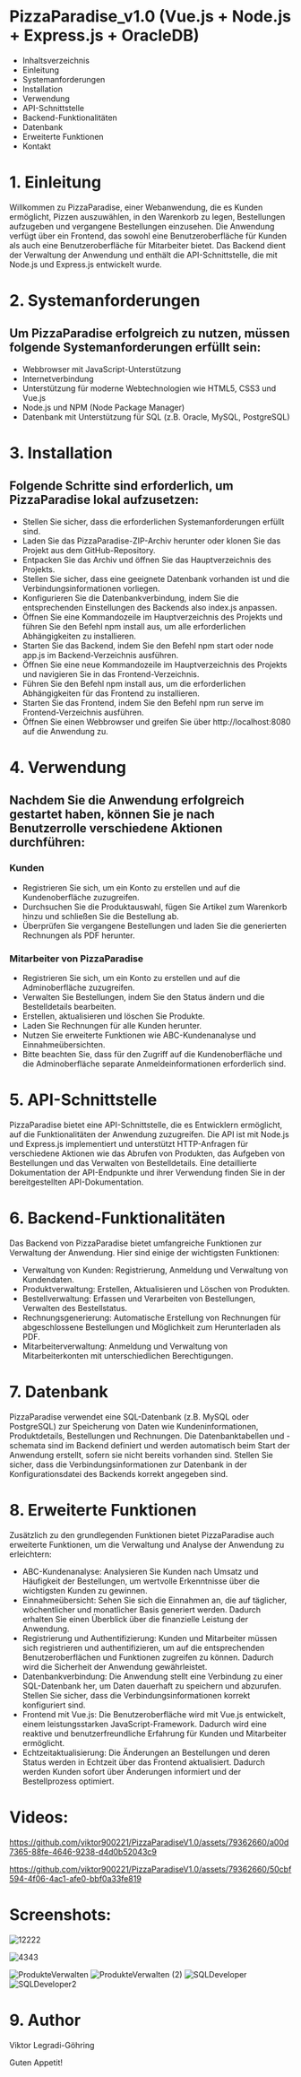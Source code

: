 # PizzaParadise_v1.0 (Vue.js + Node.js + Express.js + OracleDB)

- Inhaltsverzeichnis
- Einleitung
- Systemanforderungen
- Installation
- Verwendung
- API-Schnittstelle
- Backend-Funktionalitäten
- Datenbank
- Erweiterte Funktionen
- Kontakt

# 1. Einleitung
Willkommen zu PizzaParadise, einer Webanwendung, die es Kunden ermöglicht, Pizzen auszuwählen, in den Warenkorb zu legen, Bestellungen aufzugeben und vergangene Bestellungen einzusehen. Die Anwendung verfügt über ein Frontend, das sowohl eine Benutzeroberfläche für Kunden als auch eine Benutzeroberfläche für Mitarbeiter bietet. Das Backend dient der Verwaltung der Anwendung und enthält die API-Schnittstelle, die mit Node.js und Express.js entwickelt wurde.

# 2. Systemanforderungen
## Um PizzaParadise erfolgreich zu nutzen, müssen folgende Systemanforderungen erfüllt sein:

- Webbrowser mit JavaScript-Unterstützung
- Internetverbindung
- Unterstützung für moderne Webtechnologien wie HTML5, CSS3 und Vue.js
- Node.js und NPM (Node Package Manager)
- Datenbank mit Unterstützung für SQL (z.B. Oracle, MySQL, PostgreSQL)

# 3. Installation
## Folgende Schritte sind erforderlich, um PizzaParadise lokal aufzusetzen:

- Stellen Sie sicher, dass die erforderlichen Systemanforderungen erfüllt sind.
- Laden Sie das PizzaParadise-ZIP-Archiv herunter oder klonen Sie das Projekt aus dem GitHub-Repository.
- Entpacken Sie das Archiv und öffnen Sie das Hauptverzeichnis des Projekts.
- Stellen Sie sicher, dass eine geeignete Datenbank vorhanden ist und die Verbindungsinformationen vorliegen.
- Konfigurieren Sie die Datenbankverbindung, indem Sie die entsprechenden Einstellungen des Backends also index.js anpassen.
- Öffnen Sie eine Kommandozeile im Hauptverzeichnis des Projekts und führen Sie den Befehl npm install aus, um alle erforderlichen Abhängigkeiten zu installieren.
- Starten Sie das Backend, indem Sie den Befehl npm start oder node app.js im Backend-Verzeichnis ausführen.
- Öffnen Sie eine neue Kommandozeile im Hauptverzeichnis des Projekts und navigieren Sie in das Frontend-Verzeichnis.
- Führen Sie den Befehl npm install aus, um die erforderlichen Abhängigkeiten für das Frontend zu installieren.
- Starten Sie das Frontend, indem Sie den Befehl npm run serve im Frontend-Verzeichnis ausführen.
- Öffnen Sie einen Webbrowser und greifen Sie über http://localhost:8080 auf die Anwendung zu.

# 4. Verwendung

## Nachdem Sie die Anwendung erfolgreich gestartet haben, können Sie je nach Benutzerrolle verschiedene Aktionen durchführen:

### Kunden

- Registrieren Sie sich, um ein Konto zu erstellen und auf die Kundenoberfläche zuzugreifen.
- Durchsuchen Sie die Produktauswahl, fügen Sie Artikel zum Warenkorb hinzu und schließen Sie die Bestellung ab.
- Überprüfen Sie vergangene Bestellungen und laden Sie die generierten Rechnungen als PDF herunter.

### Mitarbeiter von PizzaParadise

- Registrieren Sie sich, um ein Konto zu erstellen und auf die Adminoberfläche zuzugreifen.
- Verwalten Sie Bestellungen, indem Sie den Status ändern und die Bestelldetails bearbeiten.
- Erstellen, aktualisieren und löschen Sie Produkte.
- Laden Sie Rechnungen für alle Kunden herunter.
- Nutzen Sie erweiterte Funktionen wie ABC-Kundenanalyse und Einnahmeübersichten.
- Bitte beachten Sie, dass für den Zugriff auf die Kundenoberfläche und die Adminoberfläche separate Anmeldeinformationen erforderlich sind.

# 5. API-Schnittstelle
PizzaParadise bietet eine API-Schnittstelle, die es Entwicklern ermöglicht, auf die Funktionalitäten der Anwendung zuzugreifen. Die API ist mit Node.js und Express.js implementiert und unterstützt HTTP-Anfragen für verschiedene Aktionen wie das Abrufen von Produkten, das Aufgeben von Bestellungen und das Verwalten von Bestelldetails. Eine detaillierte Dokumentation der API-Endpunkte und ihrer Verwendung finden Sie in der bereitgestellten API-Dokumentation.

# 6. Backend-Funktionalitäten
Das Backend von PizzaParadise bietet umfangreiche Funktionen zur Verwaltung der Anwendung. Hier sind einige der wichtigsten Funktionen:

- Verwaltung von Kunden: Registrierung, Anmeldung und Verwaltung von Kundendaten.
- Produktverwaltung: Erstellen, Aktualisieren und Löschen von Produkten.
- Bestellverwaltung: Erfassen und Verarbeiten von Bestellungen, Verwalten des Bestellstatus.
- Rechnungsgenerierung: Automatische Erstellung von Rechnungen für abgeschlossene Bestellungen und Möglichkeit zum Herunterladen als PDF.
- Mitarbeiterverwaltung: Anmeldung und Verwaltung von Mitarbeiterkonten mit unterschiedlichen Berechtigungen.

# 7. Datenbank
PizzaParadise verwendet eine SQL-Datenbank (z.B. MySQL oder PostgreSQL) zur Speicherung von Daten wie Kundeninformationen, Produktdetails, Bestellungen und Rechnungen. Die Datenbanktabellen und -schemata sind im Backend definiert und werden automatisch beim Start der Anwendung erstellt, sofern sie nicht bereits vorhanden sind. Stellen Sie sicher, dass die Verbindungsinformationen zur Datenbank in der Konfigurationsdatei des Backends korrekt angegeben sind.

# 8. Erweiterte Funktionen
Zusätzlich zu den grundlegenden Funktionen bietet PizzaParadise auch erweiterte Funktionen, um die Verwaltung und Analyse der Anwendung zu erleichtern:

- ABC-Kundenanalyse: Analysieren Sie Kunden nach Umsatz und Häufigkeit der Bestellungen, um wertvolle Erkenntnisse über die wichtigsten Kunden zu gewinnen.
- Einnahmeübersicht: Sehen Sie sich die Einnahmen an, die auf täglicher, wöchentlicher und monatlicher Basis generiert werden. Dadurch erhalten Sie einen Überblick über die finanzielle Leistung der Anwendung.
- Registrierung und Authentifizierung: Kunden und Mitarbeiter müssen sich registrieren und authentifizieren, um auf die entsprechenden Benutzeroberflächen und Funktionen zugreifen zu können. Dadurch wird die Sicherheit der Anwendung gewährleistet.
- Datenbankverbindung: Die Anwendung stellt eine Verbindung zu einer SQL-Datenbank her, um Daten dauerhaft zu speichern und abzurufen. Stellen Sie sicher, dass die Verbindungsinformationen korrekt konfiguriert sind.
- Frontend mit Vue.js: Die Benutzeroberfläche wird mit Vue.js entwickelt, einem leistungsstarken JavaScript-Framework. Dadurch wird eine reaktive und benutzerfreundliche Erfahrung für Kunden und Mitarbeiter ermöglicht.
- Echtzeitaktualisierung: Die Änderungen an Bestellungen und deren Status werden in Echtzeit über das Frontend aktualisiert. Dadurch werden Kunden sofort über Änderungen informiert und der Bestellprozess optimiert.

# Videos:


https://github.com/viktor900221/PizzaParadiseV1.0/assets/79362660/a00d7365-88fe-4646-9238-d4d0b52043c9




https://github.com/viktor900221/PizzaParadiseV1.0/assets/79362660/50cbf594-4f06-4ac1-afe0-bbf0a33fe819



# Screenshots:

![12222](https://github.com/viktor900221/PizzaParadiseV1.0/assets/79362660/13506734-45d6-4a54-bcbc-94d787b4478b)

![4343](https://github.com/viktor900221/PizzaParadiseV1.0/assets/79362660/2468fa13-c321-4e2d-9fef-3fec911e6122)

![ProdukteVerwalten](https://github.com/viktor900221/PizzaParadiseV1.0/assets/79362660/5bef9cc4-d8d2-4ade-88bf-80f891ab32d2)
![ProdukteVerwalten (2)](https://github.com/viktor900221/PizzaParadiseV1.0/assets/79362660/ef238204-45ec-4f7f-8396-774c6a0f0e03)
![SQLDeveloper](https://github.com/viktor900221/PizzaParadise_v1.0/assets/79362660/1a4562a0-b5d5-4858-91ee-50e1ee1b654a)
![SQLDeveloper2](https://github.com/viktor900221/PizzaParadise_v1.0/assets/79362660/22b21f66-7ba7-453d-bd06-40efd99d4bba)


# 9. Author 
Viktor Legradi-Göhring

Guten Appetit!
